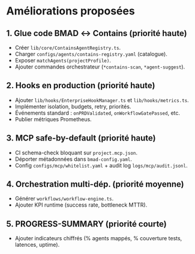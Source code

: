 # Améliorations proposées

## 1. Glue code BMAD ↔ Contains (priorité haute)

- Créer `lib/core/ContainsAgentRegistry.ts`.
- Charger `configs/agents/contains-registry.yaml` (catalogue).
- Exposer `matchAgents(projectProfile)`.
- Ajouter commandes orchestrateur (`*contains-scan`, `*agent-suggest`).

## 2. Hooks en production (priorité haute)

- Ajouter `lib/hooks/EnterpriseHookManager.ts` et `lib/hooks/metrics.ts`.
- Implémenter isolation, budgets, retry, priorités.
- Événements standard : `onPRDValidated`, `onWorkflowGatePassed`, etc.
- Publier métriques Prometheus.

## 3. MCP safe-by-default (priorité haute)

- CI schema-check bloquant sur `project.mcp.json`.
- Déporter métadonnées dans `bmad-config.yaml`.
- Config `configs/mcp/whitelist.yaml` + audit log `logs/mcp/audit.jsonl`.

## 4. Orchestration multi-dép. (priorité moyenne)

- Générer `workflows/workflow-engine.ts`.
- Ajouter KPI runtime (success rate, bottleneck MTTR).

## 5. PROGRESS-SUMMARY (priorité courte)

- Ajouter indicateurs chiffrés (% agents mappés, % couverture tests, latences, uptime).

